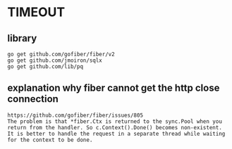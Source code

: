 # TIMEOUT

## library
    go get github.com/gofiber/fiber/v2
    go get github.com/jmoiron/sqlx
    go get github.com/lib/pq

## explanation why fiber cannot get the http close connection
    https://github.com/gofiber/fiber/issues/805
    The problem is that *fiber.Ctx is returned to the sync.Pool when you return from the handler. So c.Context().Done() becomes non-existent. It is better to handle the request in a separate thread while waiting for the context to be done.